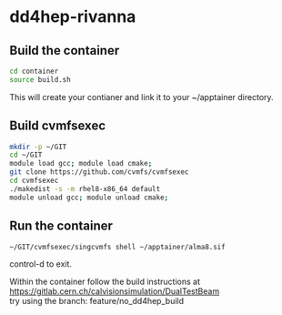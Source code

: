 # dd4hep-rivanna

Build the container
---

```bash
cd container
source build.sh
```
This will create your contianer and link it to your ~/apptainer directory.

Build cvmfsexec
---
```bash
mkdir -p ~/GIT
cd ~/GIT
module load gcc; module load cmake;
git clone https://github.com/cvmfs/cvmfsexec
cd cvmfsexec
./makedist -s -m rhel8-x86_64 default
module unload gcc; module unload cmake;
```

Run the container
----
```bash
~/GIT/cvmfsexec/singcvmfs shell ~/apptainer/alma8.sif
```
control-d to exit.

Within the container follow the build instructions at<br>
https://gitlab.cern.ch/calvisionsimulation/DualTestBeam<br>
try using the branch: feature/no_dd4hep_build
